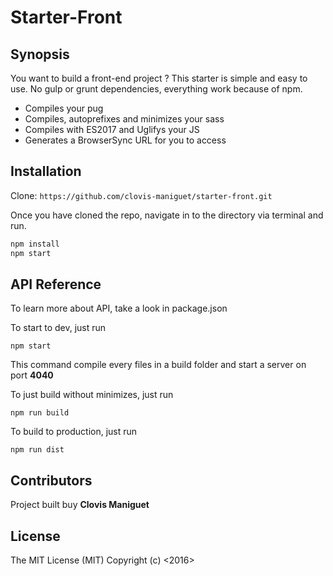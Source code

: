 # Starter-Front

## Synopsis

You want to build a front-end project ? This starter is simple and easy to use. No gulp or grunt dependencies, everything work because of npm.

- Compiles your pug
- Compiles, autoprefixes and minimizes your sass
- Compiles with ES2017 and Uglifys your JS
- Generates a BrowserSync URL for you to access


## Installation

Clone: `https://github.com/clovis-maniguet/starter-front.git`

Once you have cloned the repo, navigate in to the directory via terminal and run.

```bash
npm install
npm start
```

## API Reference

To learn more about API, take a look in package.json

To start to dev, just run
```
npm start
```
This command compile every files in a build folder and start a server on port **4040**

To just build without minimizes, just run
```
npm run build
```

To build to production, just run
```
npm run dist
```

## Contributors

Project built buy **Clovis Maniguet**


## License

The MIT License (MIT)
Copyright (c) <2016> <Clovis Maniguet>